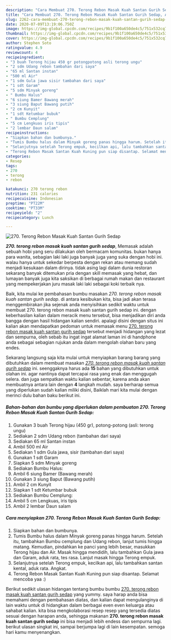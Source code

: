 ```yaml
---
description: "Cara Membuat 270. Terong Rebon Masak Kuah Santan Gurih Sedap, Anti Gagal"
title: "Cara Membuat 270. Terong Rebon Masak Kuah Santan Gurih Sedap, Anti Gagal"
slug: 2262-cara-membuat-270-terong-rebon-masak-kuah-santan-gurih-sedap-anti-gagal
date: 2020-07-09T13:19:06.750Z
image: https://img-global.cpcdn.com/recipes/9b1f100a650de4c5/751x532cq70/270-terong-rebon-masak-kuah-santan-gurih-sedap-foto-resep-utama.jpg
thumbnail: https://img-global.cpcdn.com/recipes/9b1f100a650de4c5/751x532cq70/270-terong-rebon-masak-kuah-santan-gurih-sedap-foto-resep-utama.jpg
cover: https://img-global.cpcdn.com/recipes/9b1f100a650de4c5/751x532cq70/270-terong-rebon-masak-kuah-santan-gurih-sedap-foto-resep-utama.jpg
author: Stephen Soto
ratingvalue: 4.9
reviewcount: 4
recipeingredient:
- "3 buah Terong hijau 450 gr potongpotong asli terong ungu"
- "2 sdm Udang rebon tambahan dari saya"
- "65 ml Santan instan"
- "500 ml Air"
- "1 sdm Gula jawa sisir tambahan dari saya"
- "1 sdt Garam"
- "5 sdm Minyak goreng"
- " Bumbu Halus"
- "6 siung Bamer Bawang merah"
- "3 siung Baput Bawang putih"
- "2 cm Kunyit"
- "1 sdt Ketumbar bubuk"
- " Bumbu Cemplung"
- "5 cm Lengkuas iris tipis"
- "2 lembar Daun salam"
recipeinstructions:
- "Siapkan bahan dan bumbunya."
- "Tumis Bumbu halus dalam Minyak goreng panas hingga harum. Setelah itu, tambahkan Bumbu cemplung dan Udang rebon, lanjut tumis hingga matang. Kemudian, pindahkan ke panci yang lebih besar, masukkan Terong hijau dan Air. Masak hingga mendidih, lalu tambahkan Gula jawa dan Garam, aduk rata, tes rasa. Lanjut masak hingga Terong empuk."
- "Selanjutnya setelah Terong empuk, kecilkan api, lalu tambahkan santan kental, aduk rata. Angkat."
- "Terong Rebon Masak Santan Kuah Kuning pun siap disantap. Selamat mencoba yaa :)"
categories:
- Resep
tags:
- 270
- terong
- rebon

katakunci: 270 terong rebon 
nutrition: 231 calories
recipecuisine: Indonesian
preptime: "PT22M"
cooktime: "PT33M"
recipeyield: "2"
recipecategory: Lunch

---
```



![270. Terong Rebon Masak Kuah Santan Gurih Sedap](https://img-global.cpcdn.com/recipes/9b1f100a650de4c5/751x532cq70/270-terong-rebon-masak-kuah-santan-gurih-sedap-foto-resep-utama.jpg)

<b><i>270. terong rebon masak kuah santan gurih sedap</i></b>, Memasak adalah sebuah hobi yang seru dilakukan oleh bermacam komunitas. bukan hanya para wanita, sebagian laki laki juga banyak juga yang suka dengan hobi ini. walau hanya untuk sekedar berpesta dengan rekan atau memang sudah menjadi kesukaan dalam dirinya. tidak asing lagi dalam dunia restoran sekarang banyak ditemukan pria dengan skill memasak yang hebat, dan lumayan banyak juga kita saksikan di berbagai rumah makan dan restaurant yang mempekerjakan juru masak laki laki sebagai koki terbaik nya.

Baik, kita mulai ke pembahasan bumbu masakan <i>270. terong rebon masak kuah santan gurih sedap</i>. di antara kesibukan kita, bisa jadi akan terasa menggembirakan jika sejenak anda menyisihkan sedikit waktu untuk membuat 270. terong rebon masak kuah santan gurih sedap ini. dengan keberhasilan kalian dalam meracik menu tersebut, bisa menjadikan diri anda bangga dengan hasil hidangan kalian sendiri. apalagi disini dengan situs ini kalian akan mendapatkan pedoman untuk memasak menu <u>270. terong rebon masak kuah santan gurih sedap</u> tersebut menjadi hidangan yang lezat dan sempurna, oleh sebab itu ingat ingat alamat laman ini di handphone anda sebagai sebagian rujukan anda dalam mengolah olahan baru yang endes.




Sekarang langsung saja kita mulai untuk menyiapkan barang barang yang dibutuhkan dalam membuat masakan <u><i>270. terong rebon masak kuah santan gurih sedap</i></u> ini. seenggaknya harus ada <b>15</b> bahan yang dibutuhkan untuk olahan ini. agar nantinya dapat tercapai rasa yang enak dan menggugah selera. dan juga sempatkan waktu kalian sebentar, karena anda akan membuatnya antara lain dengan <b>4</b> langkah mudah. saya berharap semua yang diperlukan sudah kalian miliki disini, Baiklah mari kita mulai dengan merinci dulu bahan baku berikut ini.

<!--inarticleads1-->

##### Bahan-bahan dan bumbu yang diperlukan dalam pembuatan 270. Terong Rebon Masak Kuah Santan Gurih Sedap:

1. Gunakan 3 buah Terong hijau (450 gr), potong-potong (asli: terong ungu)
1. Sediakan 2 sdm Udang rebon (tambahan dari saya)
1. Sediakan 65 ml Santan instan
1. Ambil 500 ml Air
1. Sediakan 1 sdm Gula jawa, sisir (tambahan dari saya)
1. Gunakan 1 sdt Garam
1. Siapkan 5 sdm Minyak goreng
1. Sediakan  Bumbu Halus:
1. Ambil 6 siung Bamer (Bawang merah)
1. Gunakan 3 siung Baput (Bawang putih)
1. Ambil 2 cm Kunyit
1. Siapkan 1 sdt Ketumbar bubuk
1. Sediakan  Bumbu Cemplung:
1. Ambil 5 cm Lengkuas, iris tipis
1. Ambil 2 lembar Daun salam




<!--inarticleads2-->

##### Cara menyiapkan 270. Terong Rebon Masak Kuah Santan Gurih Sedap:

1. Siapkan bahan dan bumbunya.
1. Tumis Bumbu halus dalam Minyak goreng panas hingga harum. Setelah itu, tambahkan Bumbu cemplung dan Udang rebon, lanjut tumis hingga matang. Kemudian, pindahkan ke panci yang lebih besar, masukkan Terong hijau dan Air. Masak hingga mendidih, lalu tambahkan Gula jawa dan Garam, aduk rata, tes rasa. Lanjut masak hingga Terong empuk.
1. Selanjutnya setelah Terong empuk, kecilkan api, lalu tambahkan santan kental, aduk rata. Angkat.
1. Terong Rebon Masak Santan Kuah Kuning pun siap disantap. Selamat mencoba yaa :)




Berikut sedikit ulasan hidangan tentang bumbu bumbu <u>270. terong rebon masak kuah santan gurih sedap</u> yang yummy. saya harap anda bisa memahami dengan pembahasan diatas, dan kalian dapat mengulanginya di lain waktu untuk di hidangkan dalam berbagai even even keluarga atau sahabat kalian. kita bisa mengkolaborasi resep resep yang tersedia diatas sesuai dengan harapan anda, sehingga makanan <b>270. terong rebon masak kuah santan gurih sedap</b> ini bisa menjadi lebih endess dan sempurna lagi. berikut ulasan singkat ini, sampai berjumpa lagi di lain kesempatan. semoga hari kamu menyenangkan.
